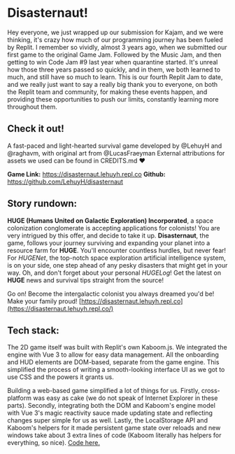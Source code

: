 # Disasternaut!

Hey everyone, we just wrapped up our submission for Kajam, and we were thinking, it's crazy how much of our programming journey has been fueled by Replit. I remember so vividly, almost 3 years ago, when we submitted our first game to the original Game Jam. Followed by the Music Jam, and then getting to win Code Jam #9 last year when quarantine started. It's unreal how those three years passed so quickly, and in them, we both learned to much, and still have so much to learn. This is our fourth Replit Jam to date, and we really just want to say a really big thank you to everyone, on both the Replit team and community, for making these events happen, and providing these opportunities to push our limits, constantly learning more throughout them.

## Check it out!

A fast-paced and light-hearted survival game developed by @LehuyH and @raghavm, with original art from @LucasFraeyman
External attributions for assets we used can be found in CREDITS.md ❤️

**Game Link:** https://disasternaut.lehuyh.repl.co
**Github:** https://github.com/LehuyH/disasternaut

## Story rundown:

**HUGE (Humans United on Galactic Exploration) Incorporated**, a space colonization conglomerate is accepting applications for colonists! You are very intrigued by this offer, and decide to take it up. **Disasternaut**, the game, follows your journey surviving and expanding your planet into a resource farm for **HUGE**. You'll encounter countless hurdles, but never fear! For *HUGENet*, the top-notch space exploration artificial intelligence system, is on your side, one step ahead of any pesky disasters that might get in your way. Oh, and don't forget about your personal *HUGELog*! Get the latest on **HUGE** news and survival tips straight from the source!

Go on! Become the intergalactic colonist you always dreamed you'd be! Make your family proud! [https://disasternaut.lehuyh.repl.co](https://disasternaut.lehuyh.repl.co/)    

## Tech stack:

The 2D game itself was built with Replit's own Kaboom.js. We integrated the engine with Vue 3 to allow for easy data management. All the onboarding and HUD elements are DOM-based, separate from the game engine. This simplified the process of writing a smooth-looking interface UI as we got to use CSS and the powers it grants us. 

Building a web-based game simplified a lot of things for us. Firstly, cross-platform was easy as cake (we do not speak of Internet Explorer in these parts). Secondly, integrating both the DOM and Kaboom's engine model with Vue 3's magic reactivity sauce made updating state and reflecting changes super simple for us as well. Lastly, the LocalStorage API and Kaboom's helpers for it made persistent game state over reloads and new windows take about 3 extra lines of code (Kaboom literally has helpers for everything, so nice). [Code here.](https://github.com/LehuyH/disasternaut)

